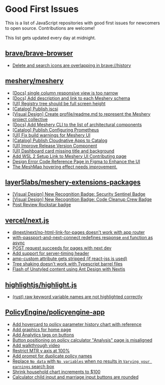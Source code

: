 # Good First Issues

This is a list of JavaScript repositories with good first issues for newcomers to open source. Contributions are welcome!

This list gets updated every day at midnight.

## [brave/brave-browser](https://github.com/brave/brave-browser)

- [Delete and search icons are overlapping in brave://history](https://github.com/brave/brave-browser/issues/32399)

## [meshery/meshery](https://github.com/meshery/meshery)

- [[Docs] single column responsive view is too narrow](https://github.com/meshery/meshery/issues/9686)
- [[Docs] Add description and link to each Meshery schema](https://github.com/meshery/meshery/issues/9706)
- [[UI] Registry tree should be full screen height](https://github.com/meshery/meshery/issues/9595)
- [[Catalog] Publish iscsi](https://github.com/meshery/meshery/issues/9287)
- [[Visual Design] Create profile/readme.md to represent the Meshery project collective](https://github.com/meshery/meshery/issues/8680)
- [[Docs] Add Meshery CLI to the list of architectural components](https://github.com/meshery/meshery/issues/9623)
- [[Catalog] Publish Configuring Prometheus](https://github.com/meshery/meshery/issues/9626)
- [[UI] Fix build warnings for Meshery UI](https://github.com/meshery/meshery/issues/9590)
- [[Catalog] Publish Cloudnative Apps to Catalog](https://github.com/meshery/meshery/issues/9282)
- [[UI] Improve Release Version Component](https://github.com/meshery/meshery/issues/9569)
- [[UI] Dashboard card missing title and background ](https://github.com/meshery/meshery/issues/9195)
- [Add WSL 2 Setup Link to Meshery UI Contributing page](https://github.com/meshery/meshery/issues/9581)
- [Design Error Code Reference Page in Figma to Enhance the UI ](https://github.com/meshery/meshery/issues/8995)
- [The MeshMap hovering effect needs improvement.](https://github.com/meshery/meshery/issues/9142)

## [layer5labs/meshery-extensions-packages](https://github.com/layer5labs/meshery-extensions-packages)

- [[Visual Design] New Recognition Badge: Security Sentinel Badge](https://github.com/layer5labs/meshery-extensions-packages/issues/188)
- [[Visual Design] New Recognition Badge: Code Cleanup Crew Badge](https://github.com/layer5labs/meshery-extensions-packages/issues/189)
- [Post Review Rockstar badge](https://github.com/layer5labs/meshery-extensions-packages/issues/197)

## [vercel/next.js](https://github.com/vercel/next.js)

- [@next/next/no-html-link-for-pages doesn't work with app router](https://github.com/vercel/next.js/issues/51742)
- [with-passport-and-next-connect redefines response `end` function as async](https://github.com/vercel/next.js/issues/51628)
- [POST request succeeds for pages with next dev](https://github.com/vercel/next.js/issues/38863)
- [Add support for server-timing header](https://github.com/vercel/next.js/issues/12382)
- [amp-custom attribute gets stripped (if react-jss is used)](https://github.com/vercel/next.js/issues/12243)
- [Tree shaking doesn't work with Typescript barrel files](https://github.com/vercel/next.js/issues/12557)
- [Flash of Unstyled content using Ant Design with Nextjs](https://github.com/vercel/next.js/issues/48483)

## [highlightjs/highlight.js](https://github.com/highlightjs/highlight.js)

- [(rust) raw keyword variable names are not highlighted correctly](https://github.com/highlightjs/highlight.js/issues/3924)

## [PolicyEngine/policyengine-app](https://github.com/PolicyEngine/policyengine-app)

- [Add hovercard to policy parameter history chart with reference](https://github.com/PolicyEngine/policyengine-app/issues/174)
- [Add graphics for home page](https://github.com/PolicyEngine/policyengine-app/issues/26)
- [Add Analytics tags on buttons](https://github.com/PolicyEngine/policyengine-app/issues/27)
- [Button positioning on policy calculator "Analysis" page is misaligned](https://github.com/PolicyEngine/policyengine-app/issues/993)
- [Add walkthrough video](https://github.com/PolicyEngine/policyengine-app/issues/511)
- [Restrict MTR y axis at 100%](https://github.com/PolicyEngine/policyengine-app/issues/66)
- [Add prompt for duplicate policy names](https://github.com/PolicyEngine/policyengine-app/issues/972)
- [Replace `No data` with `No variables` when no results in `Varying your earnings` search box](https://github.com/PolicyEngine/policyengine-app/issues/748)
- [Shrink household chart increments to $100](https://github.com/PolicyEngine/policyengine-app/issues/317)
- [Calculator child input and marriage input buttons are rounded](https://github.com/PolicyEngine/policyengine-app/issues/912)

